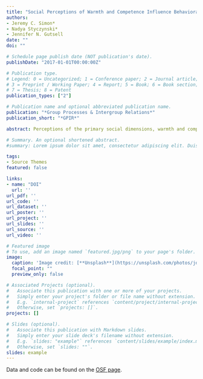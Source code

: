 ```yaml
---
title: "Social Perceptions of Warmth and Competence Influence Behavioral Intentions and Neural Processing"
authors:
- Jeremy C. Simon*
- Nadya Styczynski*
- Jennifer N. Gutsell
date: ""
doi: ""

# Schedule page publish date (NOT publication's date).
publishDate: "2017-01-01T00:00:00Z"

# Publication type.
# Legend: 0 = Uncategorized; 1 = Conference paper; 2 = Journal article;
# 3 = Preprint / Working Paper; 4 = Report; 5 = Book; 6 = Book section;
# 7 = Thesis; 8 = Patent
publication_types: ["2"]

# Publication name and optional abbreviated publication name.
publication: "*Group Processes & Intergroup Relations*"
publication_short: "*GPIR*"

abstract: Perceptions of the primary social dimensions, warmth and competence, determine how we view and relate to social targets.  To discern how warmth and competence might affect neural processing and its downstream behavioral consequences, we manipulated impressions of targets’ warmth and competence and then measured intentions towards the target and motor resonance, a neural process previously linked to social processing. While EEG was recorded, 66 participants watched videos of people performing a simple motor activity and completed a measure of hypothetical intentions to help or harm.  Both perceptions of warmth and competence predicted an increase in helping intentions.  Moreover, participants showed the least motor resonance with high competence-medium warmth targets, suggesting the importance of both social dimensions in driving neural simulation of targets’ actions.  Perceptions of a person’s warmth and competence can thus affect not only how others might intend to treat them, but also how they might process their basic experiences on a neural level.

# Summary. An optional shortened abstract.
#summary: Lorem ipsum dolor sit amet, consectetur adipiscing elit. Duis posuere tellus ac convallis placerat. #Proin tincidunt magna sed ex sollicitudin condimentum.

tags:
- Source Themes
featured: false

links:
- name: "DOI"
  url: ''
url_pdf: ''
url_code: ''
url_dataset: ''
url_poster: ''
url_project: ''
url_slides: ''
url_source: ''
url_video: ''

# Featured image
# To use, add an image named `featured.jpg/png` to your page's folder. 
image:
  caption: 'Image credit: [**Unsplash**](https://unsplash.com/photos/jdD8gXaTZsc)'
  focal_point: ""
  preview_only: false

# Associated Projects (optional).
#   Associate this publication with one or more of your projects.
#   Simply enter your project's folder or file name without extension.
#   E.g. `internal-project` references `content/project/internal-project/index.md`.
#   Otherwise, set `projects: []`.
projects: []

# Slides (optional).
#   Associate this publication with Markdown slides.
#   Simply enter your slide deck's filename without extension.
#   E.g. `slides: "example"` references `content/slides/example/index.md`.
#   Otherwise, set `slides: ""`.
slides: example
---
```




Data and code can be found on the [OSF page](https://osf.io/kucjd/).
